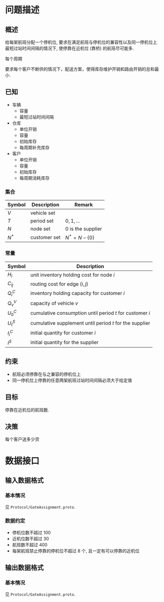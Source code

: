 # 问题描述

## 概述

给每架航班分配一个停机位, 要求在满足航班与停机位的兼容性以及同一停机位上最短过站时间间隔的情况下, 使停靠在近机位 (靠桥) 的航班尽可能多.

每个周期

要求每个客户不断供的情况下，配送方案，使得库存维护开销和路由开销的总和最小.


## 已知

- 车辆
  - 容量
  - 最短过站时间间隔
- 仓库
  - 单位开销
  - 容量
  - 初始库存
  - 每周期补充库存
- 客户
  - 单位开销
  - 容量
  - 初始库存
  - 每周期消耗库存

### 集合

| Symbol | Description  | Remark              |
| ------ | ------------ | ------------------- |
| $V$    | vehicle set  |                     |
| $T$    | period set   | ${0,1,...}$         |
| $N$    | node set     | $0$ is the supplier |
| $N^*$  | customer set | $N^*=N-\{0\}$       |

### 常量

| Symbol     | Description                                              |
| ---------- | -------------------------------------------------------- |
| $H_i$      | unit inventory holding cost for node $i$                 |
| $C_{ij}$   | routing cost for edge $(i, j)$                           |
| $Q^C_i$    | inventory holding capacity for customer $i$              |
| $Q^V_v$    | capacity of vehicle $v$                                  |
| $U^C_{ti}$ | cumulative consumption until period $t$ for customer $i$ |
| $U^S_t$    | cumulative supplement until period $t$ for the supplier  |
| $I^C_i$    | initial quantity for customer $i$                        |
| $I^S$      | initial quantity for the supplier                        |

## 约束

- 航班必须停靠在与之兼容的停机位上
- 同一停机位上停靠的任意两架航班过站时间间隔必须大于给定值


## 目标

停靠在近机位的航班数.

## 决策

每个客户送多少货



# 数据接口

## 输入数据格式

### 基本情况

见 `Protocol/GateAssignment.proto`.

### 数据约定

- 停机位数不超过 100
- 近机位数不超过 30
- 航班数不超过 400
- 每架航班禁止停靠的停机位不超过 8 个, 且一定有可以停靠的近机位


## 输出数据格式

### 基本情况

见 `Protocol/GateAssignment.proto`.
